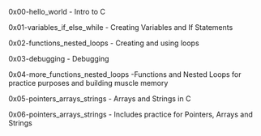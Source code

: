 0x00-hello_world - Intro to C

0x01-variables_if_else_while - Creating Variables and If Statements

0x02-functions_nested_loops - Creating and using loops

0x03-debugging - Debugging

0x04-more_functions_nested_loops -Functions and Nested Loops for practice purposes and building muscle memory

0x05-pointers_arrays_strings - Arrays and Strings in C

0x06-pointers_arrays_strings - Includes practice for Pointers, Arrays and Strings